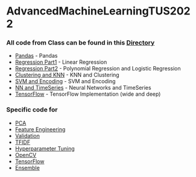 
# AdvancedMachineLearningTUS2022


### All code from Class can be found in this [Directory](InClass/Lectures)
- [Pandas](InClass/Lectures/Pandas.ipynb) - Pandas
- [Regression Part1](InClass/Lectures/RegressionPart1.ipynb) - Linear Regression
- [Regression Part2](InClass/Lectures/RegressionPart2.ipynb) - Polynomial Regression and Logistic Regression
- [Clustering and KNN](InClass/Lectures/Clustering.ipynb) - KNN and Clustering
- [SVM and Encoding](InClass/Lectures/SVM.ipynb) - SVM and Encoding
- [NN and TimeSeries](InClass/Lectures/NN.ipynb) - Neural Networks and TimeSeries
- [TensorFlow](InClass/Lectures/TensorFlow.ipynb) - TensorFlow Implementation (wide and deep)

### Specific code for
- [PCA](InClass/Tutorials/PCA.ipynb)
- [Feature Engineering](InClass/Tutorials/FeatureEngineering.ipynb)
- [Validation](InClass/Tutorials/Validation.ipynb)
- [TFIDF](InClass/Tutorials/TFIDF.ipynb)
- [Hyperparameter Tuning](InClass/Tutorials/HyperTuning.ipynb)
- [OpenCV](InClass/Tutorials/OpenCV.ipynb)
- [TensorFlow](InClass/Tutorials/TensorFlow.ipynb)
- [Ensemble](InClass/Tutorials/Ensemble.ipynb)

